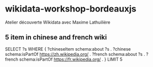 # wikidata-workshop-bordeauxjs
Atelier découverte Wikidata avec Maxime Lathuilière


## 5 item in chinese and french wiki

  SELECT ?s WHERE {
  	?chineseItem schema:about ?s .
  	?chinese schema:isPartOf <https://zh.wikipedia.org/> .
  	?french schema:about ?s .
  	?french schema:isPartOf <https://fr.wikipedia.org/> .
  }
  LIMIT 5
